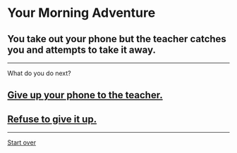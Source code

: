# Your Morning Adventure 
## You take out your phone but the teacher catches you and attempts to take it away. 
---
What do you do next?
## [Give up your phone to the teacher.](Phonetaken.md)
## [Refuse to give it up.](refuse.md)
---
[Start over](start.md)